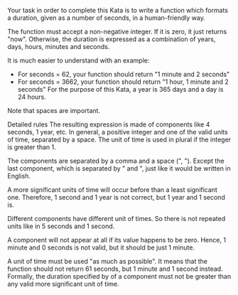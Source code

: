 Your task in order to complete this Kata is to write a function which formats a duration, 
given as a number of seconds, in a human-friendly way.

The function must accept a non-negative integer. If it is zero, it just returns "now". 
Otherwise, the duration is expressed as a combination of years, days, hours, minutes and seconds.

It is much easier to understand with an example:

* For seconds = 62, your function should return 
    "1 minute and 2 seconds"
* For seconds = 3662, your function should return
    "1 hour, 1 minute and 2 seconds"
For the purpose of this Kata, a year is 365 days and a day is 24 hours.

Note that spaces are important.

Detailed rules
The resulting expression is made of components like 4 seconds, 1 year, etc.
In general, a positive integer and one of the valid units of time, separated by a space. 
The unit of time is used in plural if the integer is greater than 1.

The components are separated by a comma and a space (", "). 
Except the last component, which is separated by " and ", just like it would be written in English.

A more significant units of time will occur before than a least significant one.
Therefore, 1 second and 1 year is not correct, but 1 year and 1 second is.

Different components have different unit of times. So there is not repeated units like in 5 seconds and 1 second.

A component will not appear at all if its value happens to be zero. Hence, 1 minute and 0 seconds is not valid, 
but it should be just 1 minute.

A unit of time must be used "as much as possible". 
It means that the function should not return 61 seconds, but 1 minute and 1 second instead.
Formally, the duration specified by of a component must not be greater than any valid more significant unit of time.
